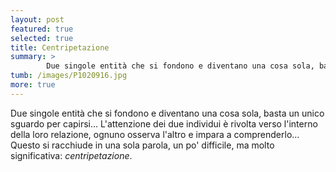 ```yaml
---
layout: post
featured: true
selected: true
title: Centripetazione
summary: >
        Due singole entità che si fondono e diventano una cosa sola, basta un unico sguardo per capirsi... L'attenzione dei due individui è rivolta verso l'interno della loro relazione, ognuno osserva l'altro e impara a comprenderlo...
tumb: /images/P1020916.jpg
more: true
---
```


Due singole entità che si fondono e diventano una cosa sola, basta un unico sguardo per capirsi... L'attenzione dei due individui è rivolta verso l'interno della loro relazione, ognuno osserva l'altro e impara a comprenderlo... Questo si racchiude in una sola parola, un po' difficile, ma molto significativa: *centripetazione*.